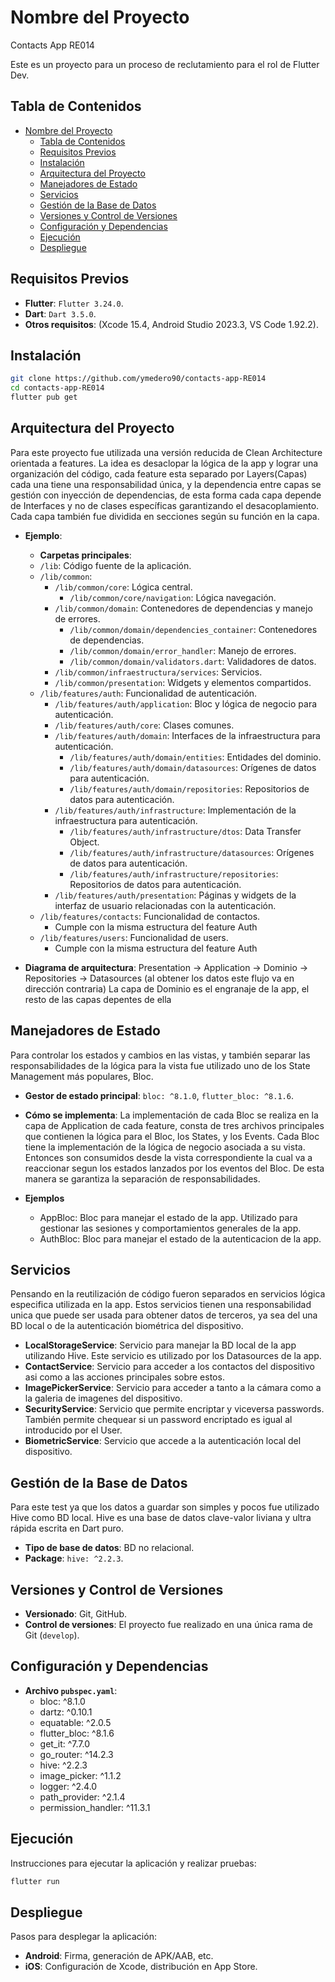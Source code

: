 
# Nombre del Proyecto

Contacts App RE014

Este es un proyecto para un proceso de reclutamiento para el rol de Flutter Dev.

## Tabla de Contenidos

- [Nombre del Proyecto](#nombre-del-proyecto)
  - [Tabla de Contenidos](#tabla-de-contenidos)
  - [Requisitos Previos](#requisitos-previos)
  - [Instalación](#instalación)
  - [Arquitectura del Proyecto](#arquitectura-del-proyecto)
  - [Manejadores de Estado](#manejadores-de-estado)
  - [Servicios](#servicios)
  - [Gestión de la Base de Datos](#gestión-de-la-base-de-datos)
  - [Versiones y Control de Versiones](#versiones-y-control-de-versiones)
  - [Configuración y Dependencias](#configuración-y-dependencias)
  - [Ejecución](#ejecución)
  - [Despliegue](#despliegue)

## Requisitos Previos

- **Flutter**: `Flutter 3.24.0`.
- **Dart**: `Dart 3.5.0`.
- **Otros requisitos**: (Xcode 15.4, Android Studio 2023.3, VS Code 1.92.2).

## Instalación

```bash
git clone https://github.com/ymedero90/contacts-app-RE014
cd contacts-app-RE014
flutter pub get
```

## Arquitectura del Proyecto

Para este proyecto fue utilizada una versión reducida de Clean Architecture orientada a features.
La idea es desaclopar la lógica de la app y lograr una organización del código, cada feature esta separado por Layers(Capas) cada una tiene una responsabilidad única, y la dependencia entre capas se gestión con inyección de dependencias, de esta forma cada capa depende de Interfaces y no de clases específicas garantizando el desacoplamiento. Cada capa también fue dividida en secciones según su función en la capa.

- **Ejemplo**:
  - **Carpetas principales**:
  - `/lib`: Código fuente de la aplicación.
  - `/lib/common`:
    - `/lib/common/core`: Lógica central.
      - `/lib/common/core/navigation`: Lógica navegación.
    - `/lib/common/domain`: Contenedores de dependencias y manejo de errores.
      - `/lib/common/domain/dependencies_container`: Contenedores de dependencias.
      - `/lib/common/domain/error_handler`: Manejo de errores.
      - `/lib/common/domain/validators.dart`: Validadores de datos.
    - `/lib/common/infraestructura/services`: Servicios.
    - `/lib/common/presentation`: Widgets y elementos compartidos.
  - `/lib/features/auth`: Funcionalidad de autenticación.
    - `/lib/features/auth/application`: Bloc y lógica de negocio para autenticación.
    - `/lib/features/auth/core`: Clases comunes.
    - `/lib/features/auth/domain`: Interfaces de la infraestructura para autenticación.
      - `/lib/features/auth/domain/entities`: Entidades del dominio.
      - `/lib/features/auth/domain/datasources`: Orígenes de datos para autenticación.
      - `/lib/features/auth/domain/repositories`: Repositorios de datos para autenticación.
    - `/lib/features/auth/infrastructure`: Implementación de la infraestructura para autenticación.
      - `/lib/features/auth/infrastructure/dtos`: Data Transfer Object.
      - `/lib/features/auth/infrastructure/datasources`: Orígenes de datos para autenticación.
      - `/lib/features/auth/infrastructure/repositories`: Repositorios de datos para autenticación.
    - `/lib/features/auth/presentation`: Páginas y widgets de la interfaz de usuario relacionadas con la autenticación.
  - `/lib/features/contacts`: Funcionalidad de contactos.
    - Cumple con la misma estructura del feature Auth
  - `/lib/features/users`: Funcionalidad de users.
    - Cumple con la misma estructura del feature Auth
  
- **Diagrama de arquitectura**:
  Presentation -> Application -> Dominio -> Repositories -> Datasources (al obtener los datos este flujo va en dirección contraria)
  La capa de Dominio es el engranaje de la app, el resto de las capas depentes de ella

## Manejadores de Estado

Para controlar los estados y cambios en las vistas, y también separar las responsabilidades de la lógica para la vista fue utilizado uno de los State Management más populares, Bloc.

- **Gestor de estado principal**: `bloc: ^8.1.0`, `flutter_bloc: ^8.1.6`.
- **Cómo se implementa**: La implementación de cada Bloc se realiza en la capa de Application de cada feature, consta de tres archivos principales que contienen la lógica para el Bloc, los States, y los Events. Cada Bloc tiene la implementación de la lógica de negocio asociada a su vista. Entonces son consumidos desde la vista correspondiente la cual va a reaccionar segun los estados lanzados por los eventos del Bloc. De esta manera se garantiza la separación de responsabilidades.

- **Ejemplos**
  - AppBloc: Bloc para manejar el estado de la app. Utilizado para gestionar las sesiones y comportamientos generales de la app.
  - AuthBloc: Bloc para manejar el estado de la autenticacion de la app.

## Servicios

Pensando en la reutilización de código fueron separados en servicios lógica especifica utilizada en la app. Estos servicios tienen una responsabilidad unica que puede ser usada para obtener datos de terceros, ya sea del una BD local o de la autenticación biométrica del dispositivo.

- **LocalStorageService**: Servicio para manejar la BD local de la app utilizando Hive. Este servicio es utilizado por los Datasources de la app.
- **ContactService**: Servicio para acceder a los contactos del dispositivo asi como a las acciones principales sobre estos.
- **ImagePickerService**: Servicio para acceder a tanto a la cámara como a la galeria de imagenes del dispositivo.
- **SecurityService**: Servicio que permite encriptar y viceversa passwords. También permite chequear si un password encriptado es igual al introducido por el User.
- **BiometricService**: Servicio que accede a la autenticación local del dispositivo.

## Gestión de la Base de Datos

Para este test ya que los datos a guardar son simples y pocos fue utilizado Hive como BD local. Hive es una base de datos clave-valor liviana y ultra rápida escrita en Dart puro.

- **Tipo de base de datos**: BD no relacional.
- **Package**: `hive: ^2.2.3`.

## Versiones y Control de Versiones

- **Versionado**: Git, GitHub.
- **Control de versiones**: El proyecto fue realizado en una única rama de Git (`develop`).

## Configuración y Dependencias

- **Archivo `pubspec.yaml`**:
  - bloc: ^8.1.0
  - dartz: ^0.10.1
  - equatable: ^2.0.5
  - flutter_bloc: ^8.1.6
  - get_it: ^7.7.0
  - go_router: ^14.2.3
  - hive: ^2.2.3
  - image_picker: ^1.1.2
  - logger: ^2.4.0
  - path_provider: ^2.1.4
  - permission_handler: ^11.3.1

## Ejecución

Instrucciones para ejecutar la aplicación y realizar pruebas:

```bash
flutter run
```

## Despliegue

Pasos para desplegar la aplicación:

- **Android**: Firma, generación de APK/AAB, etc.
- **iOS**: Configuración de Xcode, distribución en App Store.
